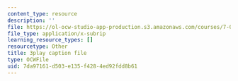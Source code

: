 ```yaml
---
content_type: resource
description: ''
file: https://ol-ocw-studio-app-production.s3.amazonaws.com/courses/7-01sc-fundamentals-of-biology-fall-2011/7da97161d503e135f4284ed92fdd8b61_SvjeCxVu2dI.srt
file_type: application/x-subrip
learning_resource_types: []
resourcetype: Other
title: 3play caption file
type: OCWFile
uid: 7da97161-d503-e135-f428-4ed92fdd8b61
---
```

